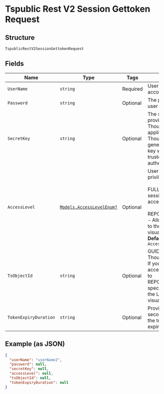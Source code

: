 
# Tspublic Rest V2 Session Gettoken Request

## Structure

`TspublicRestV2SessionGettokenRequest`

## Fields

| Name | Type | Tags | Description |
|  --- | --- | --- | --- |
| `UserName` | `string` | Required | Username of the user account |
| `Password` | `string` | Optional | The password of the user account |
| `SecretKey` | `string` | Optional | The secret key string provided by the ThoughtSpot application server. ThoughtSpot generates this secret key when you enable trusted authentication. |
| `AccessLevel` | [`Models.AccessLevelEnum?`](../../doc/models/access-level-enum.md) | Optional | User access privilege.<br><br>FULL - Creates a session with full access.<br><br>REPORT_BOOK_VIEW - Allow view access to the specified visualizations.<br>**Default**: `AccessLevelEnum.FULL` |
| `TsObjectId` | `string` | Optional | GUID of the ThoughtSpot object. If you have set the accessLevel attribute to REPORT_BOOK_VIEW, specify the GUID of the Liveboard or visualization object. |
| `TokenExpiryDuration` | `string` | Optional | Provide duration in seconds after which the token should expire |

## Example (as JSON)

```json
{
  "userName": "userName2",
  "password": null,
  "secretKey": null,
  "accessLevel": null,
  "tsObjectId": null,
  "tokenExpiryDuration": null
}
```

